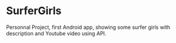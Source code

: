 # SurferGirls
Personnal Project, first Android app, showing some surfer girls with description and Youtube video using API.
